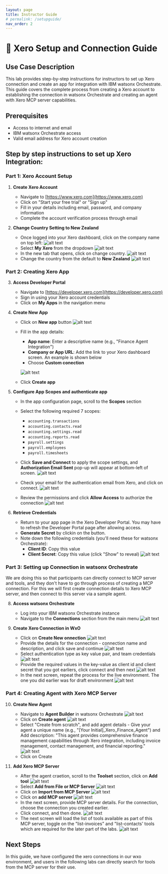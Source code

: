 ```yaml
---
layout: page
title: Instructor Guide
# permalink: /setupguide/
nav_order: 2
---
```

# 🏦 Xero Setup and Connection Guide 

## Use Case Description

This lab provides step-by-step instructions for instructors to set up Xero connection and create an app for integration with IBM watsonx Orchestrate. This guide covers the complete process from creating a Xero account to establishing the connection in watsonx Orchestrate and creating an agent with Xero MCP server capabilities.

## Prerequisites

- Access to internet and email
- IBM watsonx Orchestrate access
- Valid email address for Xero account creation

## Step by step instructions to set up Xero Integration:

### Part 1: Xero Account Setup

1. **Create Xero Account**
   - Navigate to [https://www.xero.com](https://www.xero.com)
   - Click on "Start your free trial" or "Sign up"
   - Fill in your details including email, password, and company information
   - Complete the account verification process through email

2. **Change Country Setting to New Zealand**
   - Once logged into your Xero dashboard, click on the company name on top left:
   ![alt text](imgs/imgs_c/xero-change-country.png)
   - Select **My Xero** from the dropdown
   ![alt text](imgs/imgs_c/click-my-xero.png)
   - In the new tab that opens, click on change country.
   ![alt text](imgs/imgs_c/xero-change-country.png)
   - Change the country from the default to **New Zealand**
   ![alt text](imgs/imgs_c/select%20NZ.png)

### Part 2: Creating Xero App

3. **Access Developer Portal**
   - Navigate to [https://developer.xero.com](https://developer.xero.com)
   - Sign in using your Xero account credentials
   - Click on **My Apps** in the navigation menu

4. **Create New App**
   - Click on **New app** button
   ![alt text](imgs/imgs_c/click-new-app.png)
   - Fill in the app details:
     - **App name**: Enter a descriptive name (e.g., "Finance Agent Integration")
     - **Company or App URL**: Add the link to your Xero dashboard screen. An example is shown below
     - Choose **Custom conection**
       
     ![alt text](imgs/imgs_c/fill-app-details.png)

   - Click **Create app**

5. **Configure App Scopes and authenticate app**
   - In the app configuration page, scroll to the **Scopes** section
   - Select the following required 7 scopes:
     - `accounting.transactions`
     - `accounting.contacts.read`
     - `accounting.settings.read`
     - `accounting.reports.read`
     - `payroll.settings`
     - `payroll.employees`
     - `payroll.timesheets`
   - Click **Save and Connect** to apply the scope settings, and **Authorization Email Sent** pop-up will appear at bottom-left of screen.
   ![alt text](imgs/imgs_c/scope-auth-mail-sent.png)

   - Check your email for the authentication email from Xero, and click on connect.
   ![alt text](imgs/imgs_c/open-email-click-connect.png)
   
   - Review the permissions and click **Allow Access** to authorize the connection
   ![alt text](imgs/imgs_c/allow-access.png)

7. **Retrieve Credentials**
   - Return to your app page in the Xero Developer Portal. You may have to refresh the Developer Portal page after allowing access.
   - **Generate Secret** by clickin on the button.
   - Note down the following credentials (you'll need these for watsonx Orchestrate):
     - **Client ID**: Copy this value
     - **Client Secret**: Copy this value (click "Show" to reveal)
     ![alt text](imgs/imgs_c/come-back-apps-secret.png)

### Part 3: Setting up Connection in watsonx Orchestrate
We are doing this so that participants can directly connect to MCP server and tools, and they don't have to go through process of creating a MCP connection. For this we will first create connection details to Xero MCP server, and then connect to this server via a sample agent.

8. **Access watsonx Orchestrate**
   - Log into your IBM watsonx Orchestrate instance
   - Navigate to the **Connections** section from the main menu
   ![alt text](imgs/imgs_c/connections-tab.png)

9. **Create Xero Connection in WxO**
   - Click on **Create New onnection**
   ![alt text](imgs/imgs_c/add-new-connection.png)
   - Provide the details for the connection - connection name and description, and click save and continue
   ![alt text](imgs/imgs_c/conection-details.png)
   - Select authentication type as key value pair, and team credentials
   ![alt text](imgs/imgs_c/draft-env-kv-pair-team.png)
   - Provide the required values in the key-value as client id and client secret that you got earliers, click connect and then next
   ![alt text](imgs/imgs_c/provide-values-click-connect.png)
   - In the next screen, repeat the process for the live environment. The one you did earlier was for draft environment
   ![alt text](imgs/imgs_c/repeat-for-live-env.png)


### Part 4: Creating Agent with Xero MCP Server

10. **Create New Agent**
    - Navigate to **Agent Builder** in watsonx Orchestrate
     ![alt text](imgs/imgs_c/agent-builder-tab.png)
    - Click on **Create agent**
     ![alt text](imgs/imgs_c/create-agent.png)
    - Select "Create from scratch", and add agent details - Give your agent a unique name (e.g., "[Your Initial]_Xero_Finance_Agent") and Add description: "This agent provides comprehensive finance management capabilities through Xero integration, including invoice management, contact management, and financial reporting."
    ![alt text](imgs/imgs_c/provide-agent-details-create.png)
    - Click on Create

11. **Add Xero MCP Server**
    - After the agent craetion, scroll to the **Toolset** section, click on **Add tool**
    ![alt text](imgs/imgs_c/agent-launcher-click-tools.png)
    - Select **Add from File or MCP Server**
    ![alt text](imgs/imgs_c/add-file-mcp-server.png)
    - Click on **Import from MCP Server**
    ![alt text](imgs/imgs_c/import-from-mcp-server.png)
    - Click on **add MCP server**
    ![alt text](imgs/imgs_c/add-mcp-server.png)
    - In the next screen, provide MCP server details. For the connection, choose the connection you created earlier.
    - Click connect, and then done.
    ![alt text](imgs/imgs_c/provide-mcp-server-connection-details.png)
    - The next screen will load the list of tools available as part of this MCP server, toggle on the "list-invoices" and "list-contacts' tools which are required for the later part of the labs.
    ![alt text](imgs/imgs_c/once-conneceted-see-all-the-tools.png)


## Next Steps
In this guide, we have configured the xero connections in our wxo environment, and users in the following labs can directly search for tools from the MCP server for their use.
